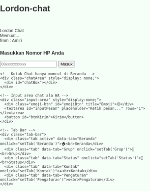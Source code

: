# Lordon-chat
<!DOCTYPE html>
<html lang="id">
<head>
  <meta charset="UTF-8" />
  <meta name="viewport" content="width=device-width, initial-scale=1.0" />
  <title>Lordon Chat App</title>
  <link rel="stylesheet" href="style.css" />
  <style>
    /*css
///// */
body, html {
  margin: 0; padding: 0; height: 100%;
  font-family: sans-serif;
  background-color: #f5fff8;
  color: #333;
  overflow: hidden;
  display: flex;
  flex-direction: column;
}

#content {
  padding-bottom: 60px; /* ruang untuk tab bar */
  padding-top: 12px;
  overflow-y: auto;
  flex-grow: 1;
}

.chatArea {
  position: fixed;      /* agar chatArea tetap di posisi layar */
  top: 0;               /* mulai dari atas layar */
  left: 0;
  right: 0;
  bottom: 110px;         /* sisakan ruang untuk input dan tab bar */
  overflow-y: auto;
  background: #e5f9f0;  /* warna background chat area */
  padding: 12px;
  box-sizing: border-box;
  z-index: 500;         /* agar di atas konten lain */
}

#chatBox {
  display: flex;
  flex-direction: column;
}

.chat-message {
  margin-bottom: 8px;
  color: #222;
  font-size: 14px;
  cursor: pointer;
}

.chat-message small {
  color: #555;
  font-size: 11px;
  display: block;
  text-align: right;
}

.input-area {
  position: fixed;
  bottom: 60px; /* di atas tab bar */
  left: 0;
  right: 0;
  height: 50px;
  background: #fff;
  display: flex;
  align-items: center;
  padding: 0 10px;
  box-sizing: border-box;
  border-top: 1px solid #ccc;
  z-index: 900;
}

.input-area textarea {
  flex-grow: 1;
  resize: none;
  height: 35px;
  border-radius: 18px;
  border: 1px solid #ccc;
  padding: 5px 12px;
  font-size: 14px;
  outline: none;
  font-family: sans-serif;
}

.input-area button {
  margin-left: 8px;
  background: #2ecc71;
  border: none;
  color: white;
  padding: 8px 14px;
  border-radius: 18px;
  cursor: pointer;
  font-weight: bold;
  font-size: 14px;
  user-select: none;
}

.input-area button:active {
  background: #27ae60;
}

.emoji-btn {
  font-size: 20px;
  margin-right: 8px;
  cursor: pointer;
  user-select: none;
}

.tab-bar {
  position: fixed;
  bottom: 0;
  left: 0;
  width: 100%;
  height: 60px;
  background: #fff;
  border-top: 1px solid #ccc;
  display: flex;
  justify-content: space-around;
  align-items: center;
  z-index: 1000;
}

.tab {
  flex-grow: 1;
  text-align: center;
  cursor: pointer;
  font-size: 18px;
  color: #333;
  user-select: none;
}

.tab.active {
  color: #2ecc71;
  font-weight: bold;
}

.splash {
  flex: 1;
  display: flex;
  flex-direction: column;
  justify-content: center;
  align-items: center;
  animation: fadeOut 1s ease-out 2s forwards;
}

@keyframes fadeOut {
  to { opacity: 0; visibility: hidden; }
}

.logo {
  font-size: 28px;
  font-weight: bold;
  margin-bottom: 10px;
  color: #2ecc71;
}

.loading {
  font-size: 16px;
  color: #2ecc71;
  animation: blink 1s infinite;
}

@keyframes blink {
  0%, 100% { opacity: 1; }
  50% { opacity: 0.4; }
}

.footer {
  position: absolute;
  bottom: 10px;
  width: 100%;
  text-align: center;
  font-size: 12px;
  color: gray;
}

.login, .main {
  display: none;
  flex-direction: column;
  flex: 1;
  padding: 20px;
}

.login input {
  padding: 10px;
  margin-bottom: 10px;
  font-size: 16px;
  width: 100%;
  border: 1px solid #ccc;
  border-radius: 5px;
}

.login button {
  padding: 10px;
  font-size: 16px;
  background-color: #2ecc71;
  color: white;
  border: none;
  border-radius: 5px;
  cursor: pointer;
}

.settings {
  display: flex;
  flex-direction: column;
  gap: 10px;
  padding-top: 10px;
}

.setting-item {
  display: flex;
  justify-content: space-between;
  align-items: center;
  border-bottom: 1px solid #ccc;
  padding: 8px 0;
}

.setting-label {
  font-size: 16px;
}

.setting-toggle {
  width: 50px;
  height: 25px;
  background: #ccc;
  border-radius: 20px;
  position: relative;
  cursor: pointer;
}

.setting-toggle::before {
  content: '';
  position: absolute;
  width: 22px;
  height: 22px;
  background: white;
  border-radius: 50%;
  top: 1.5px;
  left: 2px;
  transition: 0.3s;
}

.setting-toggle.active {
  background: #2ecc71;
}

.setting-toggle.active::before {
  left: 26px;
}

button.setting-button {
  background-color: #e74c3c;
  color: white;
  border: none;
  padding: 10px;
  border-radius: 5px;
  cursor: pointer;
}

.chat-time {
  font-size: 11px;
  color: #555;
  margin-top: 2px;
  text-align: right;
}

.chat-text {
  /* tanpa border atau box, hanya teks biasa */
}
  </style>
</head>
<body>

  <!-- Splash Screen -->
  <div class="splash" id="splash">
    <div class="logo">Lordon Chat</div>
    <div class="loading">Memuat...</div>
    <div class="footer">from : Amiri</div>
  </div>

  <!-- Login -->
  <div class="login" id="login">
    <h3>Masukkan Nomor HP Anda</h3>
    <input type="text" id="nomorInput" placeholder="08xxxxxxxxxx" />
    <button onclick="masukApp()">Masuk</button>
  </div>

  <!-- Main App -->
  <div class="main" id="main">
    <div id="content">
      <!-- Konten akan dimuat berdasarkan tab -->
    </div>

    <!-- Kotak Chat hanya muncul di Beranda -->
    <div class="chatArea" style="display: none;">
      <div id="chatBox"></div>
    </div>

    <!-- Input area chat ala WA -->
    <div class="input-area" style="display:none;">
      <div class="emoji-btn" id="emojiBtn" title="Emoji">😊</div>
      <textarea id="inputPesan" placeholder="Ketik pesan..." rows="1"></textarea>
      <button id="btnKirim">Kirim</button>
    </div>

    <!-- Tab Bar -->
    <div class="tab-bar">
      <div class="tab active" data-tab="Beranda" onclick="setTab('Beranda')">🏠<br>Beranda</div>
      <div class="tab" data-tab="Grup" onclick="setTab('Grup')">👥<br>Grup</div>
      <div class="tab" data-tab="Status" onclick="setTab('Status')">📸<br>Status</div>
      <div class="tab" data-tab="Kontak" onclick="setTab('Kontak')">➕<br>Kontak</div>
      <div class="tab" data-tab="Pengaturan" onclick="setTab('Pengaturan')">⚙️<br>Pengaturan</div>
    </div>
  </div>

  <script>
   // Saat halaman dimuat
window.onload = () => {
  const nomor = localStorage.getItem('nomorPengguna');
  const tema = localStorage.getItem('tema');

  // Terapkan tema
  if (tema === 'gelap') {
    document.body.style.backgroundColor = '#222';
    document.body.style.color = '#eee';
  } else {
    document.body.style.backgroundColor = '#f5fff8';
    document.body.style.color = '#333';
  }

  // Splash screen delay
  setTimeout(() => {
    if (nomor) {
      document.getElementById('main').style.display = 'flex';
      setTab('Beranda');  // langsung ke beranda setelah load
    } else {
      document.getElementById('login').style.display = 'flex';
    }
    document.getElementById('splash').style.display = 'none';
  }, 4000);

  // Enter tekan di input login
  const input = document.getElementById('nomorInput');
  if (input) {
    input.addEventListener('keypress', function (e) {
      if (e.key === 'Enter') masukApp();
    });
  }

  // Setup tombol kirim dan emoji
  document.getElementById('btnKirim').addEventListener('click', kirimPesan);
  document.getElementById('inputPesan').addEventListener('keypress', function(e) {
    if (e.key === 'Enter' && !e.shiftKey) {
      e.preventDefault();
      kirimPesan();
    }
  });
  document.getElementById('emojiBtn').addEventListener('click', () => {
    const input = document.getElementById('inputPesan');
    input.value += '😊';
    input.focus();
  });
};

// Login simpan nomor pengguna
function masukApp() {
  const nomor = document.getElementById('nomorInput').value.trim();
  if (nomor) {
    localStorage.setItem('nomorPengguna', nomor);
    document.getElementById('login').style.display = 'none';
    document.getElementById('main').style.display = 'flex';
    setTab('Beranda');
  } else {
    alert("Nomor HP tidak boleh kosong!");
  }
}

// Fungsi utama pindah tab
function setTab(nama) {
  document.querySelectorAll('.tab').forEach(t => t.classList.remove('active'));
  document.querySelectorAll('.tab').forEach(t => {
    if (t.innerText.includes(nama)) t.classList.add('active');
  });

  const content = document.getElementById('content');
  const chatArea = document.querySelector('.chatArea');
  const inputArea = document.querySelector('.input-area');

  if (nama === 'Beranda') {
    content.innerHTML = '';
    if (!content.contains(chatArea)) content.appendChild(chatArea);
    if (!content.contains(inputArea)) content.appendChild(inputArea);
    chatArea.style.display = 'block';
    inputArea.style.display = 'flex';
    tampilkanChat();
  } else {
    if (chatArea) chatArea.style.display = 'none';
    if (inputArea) inputArea.style.display = 'none';

    if (nama === 'Grup') {
      content.innerHTML = '<h3>Daftar Grup</h3>';
    } else if (nama === 'Status') {
      content.innerHTML = '<h3>Status Teman</h3>';
    } else if (nama === 'Kontak') {
      content.innerHTML = `
        <h3>Tambah Kontak</h3>
        <div>
          <input type="text" id="namaKontak" placeholder="Nama kontak" style="width: 100%; padding: 8px; margin-bottom: 8px; box-sizing: border-box;" />
          <input type="text" id="nomorKontak" placeholder="Nomor HP" style="width: 100%; padding: 8px; margin-bottom: 8px; box-sizing: border-box;" />
          <button onclick="tambahKontak()" style="width: 100%; padding: 10px; background: #2ecc71; color: white; border: none; border-radius: 5px; cursor: pointer;">Simpan Kontak</button>
        </div>
        <h4>Daftar Kontak</h4>
        <ul id="daftarKontak" style="list-style: none; padding-left: 0;"></ul>
      `;
      tampilkanKontak();
    } else if (nama === 'Pengaturan') {
      content.innerHTML = `
        <h3>Pengaturan Akun</h3>
        <div class="settings">
          <div class="setting-item">
            <div class="setting-label">Tema Gelap</div>
            <div class="setting-toggle" onclick="toggleTema(this)" id="temaToggle"></div>
          </div>
          <div class="setting-item">
            <div class="setting-label">Notifikasi</div>
            <div class="setting-toggle" onclick="toggleNotifikasi(this)" id="notifikasiToggle"></div>
          </div>
          <button class="setting-button" onclick="hapusChat()">Hapus Semua Chat</button>
          <button class="setting-button" onclick="logout()">Logout</button>
          <p style="font-size:12px; color:gray; text-align:center;">Versi 1.0.0<br>by Mhd_Amiri_Hsn</p>
        </div>
      `;
      document.getElementById('temaToggle').classList.toggle('active', localStorage.getItem('tema') === 'gelap');
      document.getElementById('notifikasiToggle').classList.toggle('active', localStorage.getItem('notifikasi') === 'on');
    }
  }
}

// Tambah kontak ke localStorage
function tambahKontak() {
  const nama = document.getElementById('namaKontak').value.trim();
  const nomor = document.getElementById('nomorKontak').value.trim();
  if (!nama || !nomor) {
    alert('Nama dan Nomor harus diisi!');
    return;
  }

  let kontakList = JSON.parse(localStorage.getItem('kontakList') || '[]');
  kontakList.push({ nama, nomor });
  localStorage.setItem('kontakList', JSON.stringify(kontakList));

  document.getElementById('namaKontak').value = '';
  document.getElementById('nomorKontak').value = '';
  tampilkanKontak();
}

// Tampilkan daftar kontak
function tampilkanKontak() {
  const daftar = document.getElementById('daftarKontak');
  if (!daftar) return;
  let kontakList = JSON.parse(localStorage.getItem('kontakList') || '[]');

  daftar.innerHTML = '';
  if (kontakList.length === 0) {
    daftar.innerHTML = '<li>Belum ada kontak.</li>';
    return;
  }

  kontakList.forEach((kontak, index) => {
    const li = document.createElement('li');
    li.style.padding = '6px 0';
    li.style.borderBottom = '1px solid #ccc';
    li.innerHTML = `
      <strong>${kontak.nama}</strong><br>
      <small style="cursor:pointer; color:#2ecc71;" onclick="kirimLangsung('${kontak.nomor}', '${kontak.nama}')">${kontak.nomor}</small>
      <button onclick="hapusKontak(${index})" style="float:right; background:#e74c3c; color:white; border:none; border-radius:3px;">Hapus</button>
    `;
    daftar.appendChild(li);
  });
}

// Hapus kontak
function hapusKontak(index) {
  let kontakList = JSON.parse(localStorage.getItem('kontakList') || '[]');
  kontakList.splice(index, 1);
  localStorage.setItem('kontakList', JSON.stringify(kontakList));
  tampilkanKontak();
}

// Lanjutan fungsi kirimLangsung dari daftar kontak
function kirimLangsung(nomor, nama) {
  const pesan = prompt(`Ketik pesan untuk ${nama} (${nomor}):`);
  if (pesan) {
    let chat = JSON.parse(localStorage.getItem('chatData') || '[]');
    chat.push({
      isi: `📩 ke ${nama} (${nomor}): ${pesan}`,
      waktu: new Date().toLocaleTimeString()
    });
    localStorage.setItem('chatData', JSON.stringify(chat));
    setTab('Beranda'); // langsung tampilkan tab Beranda setelah kirim
  }
}

// Tampilkan chat di beranda
function tampilkanChat() {
  const chatBox = document.getElementById('chatBox');
  const chat = JSON.parse(localStorage.getItem('chatData') || '[]');
  chatBox.innerHTML = '';

  chat.forEach((item, index) => {
    const div = document.createElement('div');
    div.classList.add('chat-message');
    div.dataset.index = index;
    div.style.background = 'transparent';
    div.style.padding = '0';
    div.style.boxShadow = 'none';
    div.style.borderRadius = '0';
    div.style.marginBottom = '8px';

    div.innerHTML = `
      <small>${item.waktu}</small><br>
      <span>${item.isi}</span>
    `;

    // Klik pesan akan mengisi textarea untuk reply (contoh sederhana)
    div.addEventListener('click', () => {
      const inputPesan = document.getElementById('inputPesan');
      inputPesan.value = `Balas: ${item.isi}\n`;
      inputPesan.focus();
    });

    chatBox.appendChild(div);
  });

  chatBox.scrollTop = chatBox.scrollHeight;
}

// Kirim pesan dari input area
function kirimPesan() {
  const input = document.getElementById('inputPesan');
  const isi = input.value.trim();
  if (!isi) return alert('Pesan tidak boleh kosong!');

  let chat = JSON.parse(localStorage.getItem('chatData') || '[]');
  chat.push({
    isi,
    waktu: new Date().toLocaleTimeString()
  });
  localStorage.setItem('chatData', JSON.stringify(chat));
  input.value = '';
  tampilkanChat();
}

// Pengaturan tema
function toggleTema(el) {
  const aktif = el.classList.toggle('active');
  localStorage.setItem('tema', aktif ? 'gelap' : 'terang');
  document.body.style.backgroundColor = aktif ? '#222' : '#f5fff8';
  document.body.style.color = aktif ? '#eee' : '#333';
}

// Pengaturan notifikasi
function toggleNotifikasi(el) {
  const aktif = el.classList.toggle('active');
  localStorage.setItem('notifikasi', aktif ? 'on' : 'off');
  alert("Notifikasi " + (aktif ? "diaktifkan" : "dinonaktifkan"));
}

// Hapus semua chat
function hapusChat() {
  if (confirm("Yakin ingin menghapus semua pesan?")) {
    localStorage.removeItem('chatData');
    alert("Chat berhasil dihapus.");
    if(document.querySelector('.tab.active')?.innerText.includes('Beranda')) {
      tampilkanChat();
    }
  }
}

// Logout aplikasi
function logout() {
  if (confirm("Keluar dari aplikasi?")) {
    localStorage.removeItem('nomorPengguna');
    location.reload();
  }
}
</script>
</body>
</html>
